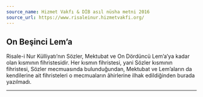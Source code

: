 ```yaml
---
source_name: Hizmet Vakfı & DİB asıl nüsha metni 2016
source_url: https://www.risaleinur.hizmetvakfi.org/
---
```

## On Beşinci Lem’a
Risale-i Nur Külliyatı’nın Sözler, Mektubat ve On Dördüncü Lem’a’ya kadar olan kısmının fihristesidir. Her kısmın fihristesi, yani Sözler kısmının fihristesi, Sözler mecmuasında bulunduğundan, Mektubat ve Lem’aların da kendilerine ait fihristeleri o mecmuaların âhirlerine ilhak edildiğinden burada yazılmadı.

***

